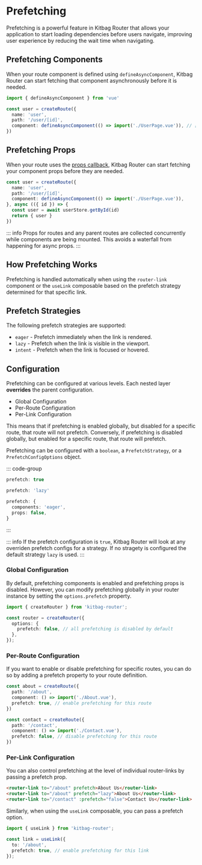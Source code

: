 # Prefetching

Prefetching is a powerful feature in Kitbag Router that allows your application to start loading dependencies before users navigate, improving user experience by reducing the wait time when navigating.

## Prefetching Components

When your route component is defined using `defineAsyncComponent`, Kitbag Router can start fetching that component asynchronously before it is needed.

```ts
import { defineAsyncComponent } from 'vue'

const user = createRoute({
  name: 'user',
  path: '/user/[id]',
  component: defineAsyncComponent(() => import('./UserPage.vue')), // [!code focus]
})
```

## Prefetching Props

When your route uses the [props callback](/core-concepts/component-props), Kitbag Router can start fetching your component props before they are needed.

```ts {5-9}
const user = createRoute({
  name: 'user',
  path: '/user/[id]',
  component: defineAsyncComponent(() => import('./UserPage.vue')),
}, async (({ id }) => {
  const user = await userStore.getById(id)
  return { user }
})
```

::: info
Props for routes and any parent routes are collected concurrently while components are being mounted. This avoids a waterfall from happening for async props.
:::

## How Prefetching Works

Prefetching is handled automatically when using the `router-link` component or the `useLink` composable based on the prefetch strategy determined for that specific link.

## Prefetch Strategies

The following prefetch strategies are supported:

- `eager` - Prefetch immediately when the link is rendered.
- `lazy` - Prefetch when the link is visible in the viewport.
- `intent` - Prefetch when the link is focused or hovered.

## Configuration

Prefetching can be configured at various levels. Each nested layer **overrides** the parent configuration.

- Global Configuration
- Per-Route Configuration
- Per-Link Configuration

This means that if prefetching is enabled globally, but disabled for a specific route, that route will not prefetch. Conversely, if prefetching is disabled globally, but enabled for a specific route, that route will prefetch.

Prefetching can be configured with a `boolean`, a `PrefetchStrategy`, or a `PrefetchConfigOptions` object.

::: code-group

```ts [boolean]
prefetch: true
```

```ts [PrefetchStrategy]
prefetch: 'lazy'
```

```ts [PrefetchConfigOptions]
prefetch: {
  components: 'eager',
  props: false,
}
```

:::

::: info
If the prefetch configuration is `true`, Kitbag Router will look at any overriden prefetch configs for a strategy. If no stragety is configured the default strategy `lazy` is used.
:::

### Global Configuration

By default, prefetching components is enabled and prefetching props is disabled. However, you can modify prefetching globally in your router instance by setting the `options.prefetch` property.

```ts
import { createRouter } from 'kitbag-router';

const router = createRouter({
  options: {
    prefetch: false, // all prefetching is disabled by default
  },
});
```

### Per-Route Configuration

If you want to enable or disable prefetching for specific routes, you can do so by adding a prefetch property to your route definition.

```ts
const about = createRoute({
  path: '/about',
  component: () => import('./About.vue'),
  prefetch: true, // enable prefetching for this route
})

const contact = createRoute({
  path: '/contact',
  component: () => import('./Contact.vue'),
  prefetch: false, // disable prefetching for this route
})
```

### Per-Link Configuration

You can also control prefetching at the level of individual router-links by passing a prefetch prop.

```html
<router-link to="/about" prefetch>About Us</router-link>
<router-link to="/about" prefetch="lazy">About Us</router-link>
<router-link to="/contact" :prefetch="false">Contact Us</router-link>
```

Similarly, when using the `useLink` composable, you can pass a prefetch option.

```ts
import { useLink } from 'kitbag-router';

const link = useLink({
  to: '/about',
  prefetch: true, // enable prefetching for this link
});
```
